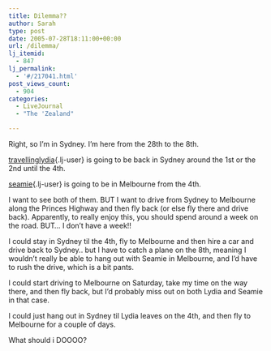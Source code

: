 ```yaml
---
title: Dilemma??
author: Sarah
type: post
date: 2005-07-28T18:11:00+00:00
url: /dilemma/
lj_itemid:
  - 847
lj_permalink:
  - '#/217041.html'
post_views_count:
  - 904
categories:
  - LiveJournal
  - "The 'Zealand"

---
```

Right, so I&#8217;m in Sydney. I&#8217;m here from the 28th to the 8th.

[travellinglydia][1]{.lj-user} is going to be back in Sydney around the 1st or the 2nd until the 4th.

[seamie][2]{.lj-user} is going to be in Melbourne from the 4th.

I want to see both of them. BUT I want to drive from Sydney to Melbourne along the Princes Highway and then fly back (or else fly there and drive back). Apparently, to really enjoy this, you should spend around a week on the road. BUT&#8230; I don&#8217;t have a week!!

I could stay in Sydney til the 4th, fly to Melbourne and then hire a car and drive back to Sydney.. but I have to catch a plane on the 8th, meaning I wouldn&#8217;t really be able to hang out with Seamie in Melbourne, and I&#8217;d have to rush the drive, which is a bit pants.
  
I could start driving to Melbourne on Saturday, take my time on the way there, and then fly back, but I&#8217;d probably miss out on both Lydia and Seamie in that case.
  
I could just hang out in Sydney til Lydia leaves on the 4th, and then fly to Melbourne for a couple of days.

What should i DOOOO?

 [1]: http://travellinglydia.livejournal.com/
 [2]: http://seamie.livejournal.com/